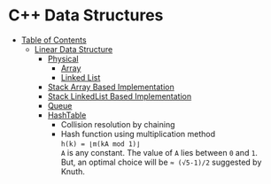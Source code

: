 # C++ Data Structures

<a name="table-of-contents"></a>

* [Table of Contents](#table-of-contents)
	* [Linear Data Structure](#table-of-contents-linear)
		* [Physical](#table-of-contents-linear-physical)
			* [Array](#table-of-contents-linear-physical-array)
			* [Linked List](#table-of-contents-linear-physical-linkedlist)
		* [Stack Array Based Implementation](#table-of-contents-linear-physical-stack-array)
		* [Stack LinkedList Based Implementation](#table-of-contents-linear-stack-linkedlist)
		* [Queue](#table-of-contents-linear-queue)
		* [HashTable](#table-of-contents-linear-hashtable)
			- Collision resolution by chaining
			- Hash function using multiplication method <br>```h(k) = ⌊m(kA mod 1)⌋```
			<br>`A` is any constant. The value of `A` lies between `0` and `1`.
			<br>But, an optimal choice will be `≈ (√5-1)/2` suggested by Knuth.
			
		
<a name="table-of-contents-linear"></a>
<!-- <a name="table-of-contents-linear-array"></a> -->
